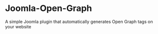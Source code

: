 # Joomla-Open-Graph
A simple Joomla plugin that automatically generates Open Graph tags on your website

